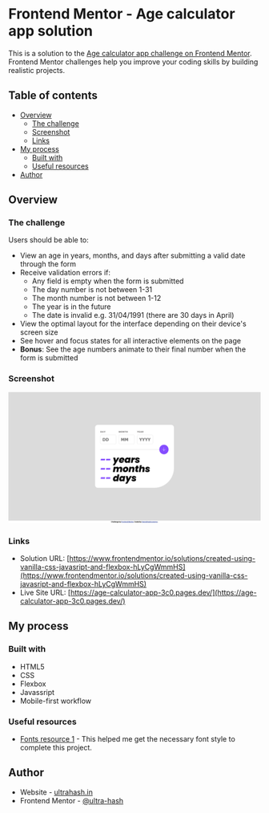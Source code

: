 # Frontend Mentor - Age calculator app solution

This is a solution to the [Age calculator app challenge on Frontend Mentor](https://www.frontendmentor.io/challenges/age-calculator-app-dF9DFFpj-Q). Frontend Mentor challenges help you improve your coding skills by building realistic projects. 

## Table of contents

- [Overview](#overview)
  - [The challenge](#the-challenge)
  - [Screenshot](#screenshot)
  - [Links](#links)
- [My process](#my-process)
  - [Built with](#built-with)
  - [Useful resources](#useful-resources)
- [Author](#author)

## Overview

### The challenge

Users should be able to:

- View an age in years, months, and days after submitting a valid date through the form
- Receive validation errors if:
  - Any field is empty when the form is submitted
  - The day number is not between 1-31
  - The month number is not between 1-12
  - The year is in the future
  - The date is invalid e.g. 31/04/1991 (there are 30 days in April)
- View the optimal layout for the interface depending on their device's screen size
- See hover and focus states for all interactive elements on the page
- **Bonus**: See the age numbers animate to their final number when the form is submitted

### Screenshot

![](./screenshot.png)

### Links

- Solution URL: [https://www.frontendmentor.io/solutions/created-using-vanilla-css-javasript-and-flexbox-hLyCgWmmHS](https://www.frontendmentor.io/solutions/created-using-vanilla-css-javasript-and-flexbox-hLyCgWmmHS)
- Live Site URL: [https://age-calculator-app-3c0.pages.dev/](https://age-calculator-app-3c0.pages.dev/)

## My process

### Built with

- HTML5
- CSS
- Flexbox
- Javassript
- Mobile-first workflow

### Useful resources

- [Fonts resource 1](https://fonts.google.com/) - This helped me get the necessary font style to complete this project.


## Author

- Website - [ultrahash.in](https://www.ultrahash.in)
- Frontend Mentor - [@ultra-hash](https://www.frontendmentor.io/profile/ultra-hash)


